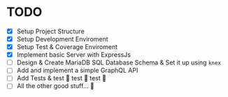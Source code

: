 # TODO #

- [x] Setup Project Structure
- [x] Setup Development Enviroment
- [X] Setup Test & Coverage Enviroment
- [X] Implement basic Server with ExpressJs
- [ ] Design & Create MariaDB SQL Database Schema & Set it up using `knex`
- [ ] Add and implement a simple GraphQL API
- [ ] Add Tests & test :see_no_evil: test :hear_no_evil: test :speak_no_evil:
- [ ] All the other good stuff... :metal: